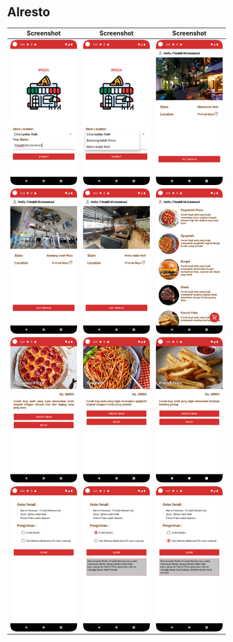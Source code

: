 # Alresto

| Screenshot | Screenshot | Screenshot |
| --- | --- | --- |
| <img src="https://github.com/azmialdi67/Alresto/blob/master/Screenshot/TampilanAwal1.png" width="250">| <img src="https://github.com/azmialdi67/Alresto/blob/master/Screenshot/TampilanAwal2.png" width="250"> | <img src="https://github.com/azmialdi67/Alresto/blob/master/Screenshot/TampilanStore1.png" width="250"> |
| <img src="https://github.com/azmialdi67/Alresto/blob/master/Screenshot/TampilanStore2.png" width="250"> | <img src="https://github.com/azmialdi67/Alresto/blob/master/Screenshot/TampilanStore3.png" width="250"> | <img src="https://github.com/azmialdi67/Alresto/blob/master/Screenshot/TampilanAwalMenu.png" width="250"> |
| <img src="https://github.com/azmialdi67/Alresto/blob/master/Screenshot/TampilanMenu1.png" width="250"> | <img src="https://github.com/azmialdi67/Alresto/blob/master/Screenshot/TampilanMenu2.png" width="250"> | <img src="https://github.com/azmialdi67/Alresto/blob/master/Screenshot/TampilanMenu3.png" width="250"> |
| <img src="https://github.com/azmialdi67/Alresto/blob/master/Screenshot/TampilanOrder1.png" width="250"> | <img src="https://github.com/azmialdi67/Alresto/blob/master/Screenshot/TampilanOrder2.png" width="250"> | <img src="https://github.com/azmialdi67/Alresto/blob/master/Screenshot/TampilanOrder3.png" width="250"> |
